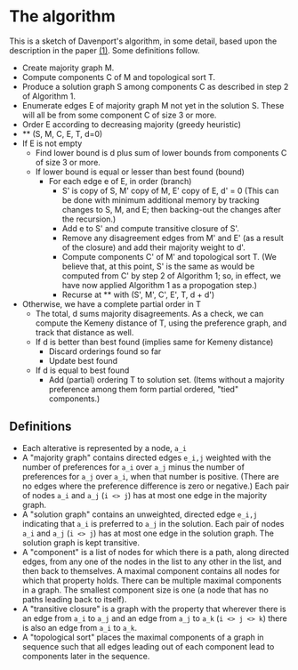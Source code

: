 # The algorithm

This is a sketch of Davenport's algorithm, in some detail,
based upon the description in the paper [(1)][davenport].
Some definitions follow.

- Create majority graph M.
- Compute components C of M and topological sort T.
- Produce a solution graph S among components C as described in
  step 2 of Algorithm 1.
- Enumerate edges E of majority graph M not yet in the solution S.
   These will all be from some component C of size 3 or more.
- Order E according to decreasing majority (greedy heuristic)
- ** (S, M, C, E, T, d=0)
- If E is not empty
    - Find lower bound is d plus sum of lower bounds from components C of
       size 3 or more.
    - If lower bound is equal or lesser than best found (bound)
        - For each edge e of E, in order (branch)
            - S' is copy of S, M' copy of M, E' copy of E, d' = 0
             (This can be done with minimum additional memory by tracking
               changes to S, M, and E; then backing-out the changes after the
               recursion.)
            - Add e to S' and compute transitive closure of S'.
            - Remove any disagreement edges from M' and E' (as a result of
               the closure) and add their majority weight to d'.
            - Compute components C' of M' and topological sort T.
              (We believe that, at this point, S' is the same as would be
              computed from C' by step 2 of Algorithm 1; so, in effect, we have
              now applied Algorithm 1 as a propogation step.)
            - Recurse at ** with (S', M', C', E', T, d + d')
- Otherwise, we have a complete partial order in T
    - The total, d sums majority disagreements. As a check, we can compute the
       Kemeny distance of T, using the preference graph, and track that
       distance as well.
    - If d is better than best found (implies same for Kemeny distance)
        - Discard orderings found so far
        - Update best found
    - If d is equal to best found
        - Add (partial) ordering T to solution set. (Items without a majority
          preference among them form partial ordered, "tied" components.)

## Definitions

- Each alterative is represented by a node, `a_i`
- A "majority graph" contains directed edges `e_i,j` weighted with
  the number of preferences for `a_i` over `a_j` minus the number of
  preferences for `a_j` over `a_i`, when that number is positive.
  (There are no edges where the preference difference is zero
  or negative.) Each pair of nodes `a_i` and `a_j` (`i <> j`)
  has at most one edge in the majority graph.
- A "solution graph" contains an unweighted, directed edge `e_i,j` indicating
  that `a_i` is preferred to `a_j` in the solution. Each pair of nodes
  `a_i` and `a_j` (`i <> j`) has at most one edge in the solution graph.
  The solution graph is kept transitive.
- A "component" is a list of nodes for which there is a path, along directed
  edges, from any one of the nodes in the list to any other in the list,
  and then back to themselves.  A maximal component contains all nodes
  for which that property holds.  There can be multiple maximal components
  in a graph.  The smallest component size is one (a node that has no paths
  leading back to itself).
- A "transitive closure" is a graph with the property that wherever there is
  an edge from `a_i` to `a_j` and an edge from `a_j` to `a_k` (`i <> j <> k`)
  there is also an edge from `a_i` to `a_k`.
- A "topological sort" places the maximal components of a graph in sequence
  such that all edges leading out of each component lead to components later
  in the sequence.

[davenport]: https://aaai.org/Library/AAAI/2004/aaai04-110.php
